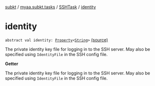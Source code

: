 [subkt](../../index.md) / [myaa.subkt.tasks](../index.md) / [SSHTask](index.md) / [identity](./identity.md)

# identity

`abstract val identity: `[`Property`](https://docs.gradle.org/current/javadoc/org/gradle/api/provider/Property.html)`<`[`String`](https://kotlinlang.org/api/latest/jvm/stdlib/kotlin/-string/index.html)`>` [(source)](https://github.com/Myaamori/SubKt/blob/master/src/main/kotlin/myaa/subkt/tasks/tasks.kt#L1871)

The private identity key file for logging in to the SSH server.
May also be specified using `IdentityFile` in the SSH config file.

**Getter**

The private identity key file for logging in to the SSH server.
May also be specified using `IdentityFile` in the SSH config file.

